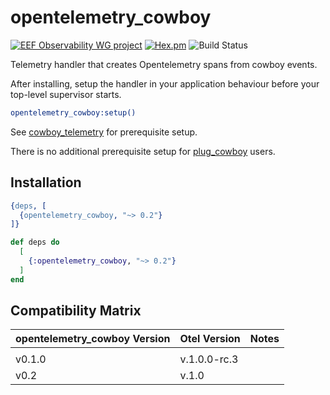 # opentelemetry_cowboy

[![EEF Observability WG project](https://img.shields.io/badge/EEF-Observability-black)](https://github.com/erlef/eef-observability-wg)
[![Hex.pm](https://img.shields.io/hexpm/v/opentelemetry_cowboy)](https://hex.pm/packages/opentelemetry_cowboy)
![Build Status](https://github.com/open-telemetry/opentelemetry-erlang-contrib/workflows/Erlang/badge.svg)

Telemetry handler that creates Opentelemetry spans from cowboy events.

After installing, setup the handler in your application behaviour before your
top-level supervisor starts.

```erlang
opentelemetry_cowboy:setup()
```

See [cowboy_telemetry](https://github.com/beam-telemetry/cowboy_telemetry) for prerequisite setup.

There is no additional prerequisite setup for [plug_cowboy](https://hex.pm/packages/plug_cowboy) users.

## Installation

```erlang
{deps, [
  {opentelemetry_cowboy, "~> 0.2"}
]}
```
```elixir
def deps do
  [
    {:opentelemetry_cowboy, "~> 0.2"}
  ]
end
```

## Compatibility Matrix

| opentelemetry_cowboy Version | Otel Version  | Notes |
| :--------------------------- | :------------ | :---- |
|                              |               |       |
| v0.1.0                       |  v.1.0.0-rc.3 |       |
| v0.2                         |  v.1.0        |       |
